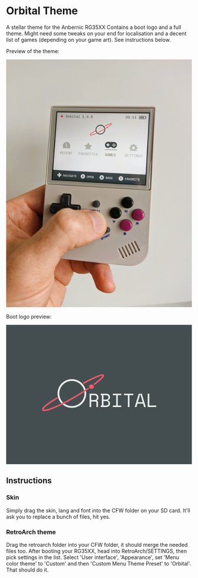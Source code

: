# Orbital Theme
 A stellar theme for the Anbernic RG35XX
Contains a boot logo and a full theme. Might need some tweaks on your end for localisation and a decent list of games (depending on your game art).
See instructions below.

Preview of the theme:

![Theme preview](https://github.com/dennisjanssen/Orbital-Theme/blob/main/Orbital%20Preview.jpg?raw=true)

Boot logo preview:

![Boot logo preview](https://github.com/dennisjanssen/Orbital-Theme/blob/main/Bootlogo%20Preview.png?raw=true)

## Instructions
### Skin
Simply drag the skin, lang and font into the CFW folder on your SD card. It'll ask you to replace a bunch of files, hit yes.

### RetroArch theme
Drag the retroarch folder into your CFW folder, it should merge the needed files too.
After booting your RG35XX, head into RetroArch/SETTINGS, then pick settings in the list. Select 'User interface', 'Appearance', set 'Menu color theme' to 'Custom' and then 'Custom Menu Theme Preset' to 'Orbital'. That should do it.
